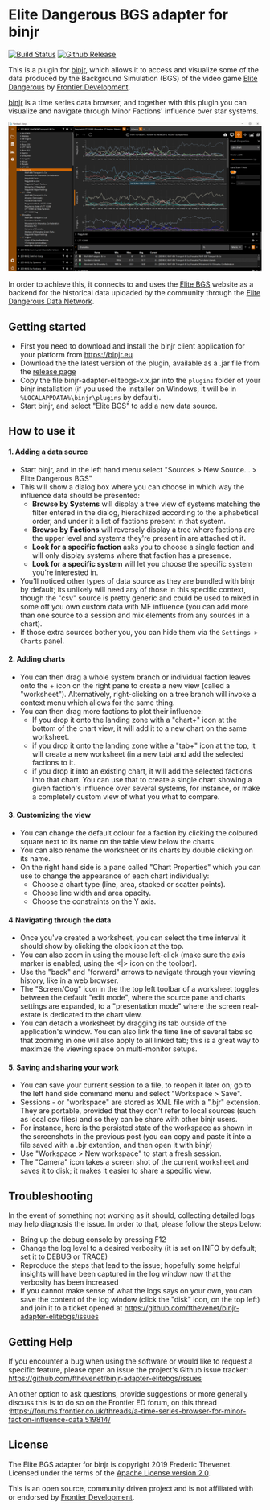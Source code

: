 # Elite Dangerous BGS adapter for binjr
[![Build Status](https://dev.azure.com/binjr/binjr/_apis/build/status/fthevenet.binjr-adapter-elitebgs?branchName=master)](https://dev.azure.com/binjr/binjr/_build/latest?definitionId=5&branchName=master)
[![Github Release](https://img.shields.io/github/release/fthevenet/binjr-adapter-elitebgs.svg?label=Github%20Release)](https://github.com/fthevenet/binjr-adapter-elitebgs/releases/latest)  

This is a plugin for [binjr](https://binjr.eu), which allows it to access and visualize some of the data produced by the
 Background Simulation (BGS) of the video game [Elite Dangerous](https://elitedangerous.com) by [Frontier Development](https://frontier.co.uk).

[binjr](https://binjr.eu) is a time series data browser, and together with this plugin you can visualize and navigate 
through Minor Factions' influence over star systems.

![screenshot](screenshot_01.png)

In order to achieve this, it connects to and uses the [Elite BGS](https://elitebgs.app/about) website as a backend for
the historical data uploaded by the community through the [Elite Dangerous Data Network](https://github.com/EDSM-NET/EDDN/wiki).

## Getting started

 * First you need to download and install the binjr client application for your platform from https://binjr.eu
 * Download the the latest version of the plugin, available as a .jar file from the [release page](https://github.com/fthevenet/binjr-adapter-elitebgs/releases/latest)
 * Copy the file binjr-adapter-elitebgs-x.x.jar into the `plugins` folder of your binjr installation (if you used the installer on Windows, it will be in `%LOCALAPPDATA%\binjr\plugins` by default).
 * Start binjr, and select "Elite BGS" to add a new data source.

## How to use it

#### 1. Adding a data source
* Start binjr, and in the left hand menu select "Sources > New Source... > Elite Dangerous BGS"
* This will show a dialog box where you can choose in which way the influence data should be presented:
   * **Browse by Systems** will display a tree view of systems matching the filter entered in the dialog, hierachized according to the alphabetical order, and under it a list of factions present in that system.
   * **Browse by Factions** will reversely  display a tree where factions are the upper level and systems they're present in are attached ot it. 
   * **Look for a specific faction** asks you to choose a single faction and will only display systems where that faction has a presence.
   * **Look for a specific system** will let you choose the specific system you're interested in.
* You'll noticed other types of data source as they are bundled with binjr by default; its unlikely will need any of those in this specific context, though the "csv" source is pretty generic and could be used to mixed in some off you own custom data with MF influence (you can add more than one source to a session and mix elements from any sources in a chart).
* If those extra sources bother you, you can hide them via the `Settings > Charts` panel.

#### 2. Adding charts
* You can then drag a whole system branch or individual faction leaves onto the + icon on the right pane to create a new view (called a "worksheet"). Alternatively, right-clicking on a tree branch will invoke a context menu which allows for the same thing.
* You can then drag more factions to plot their influence:
    * If you drop it onto the landing zone with a "chart+" icon at the bottom of the chart view, it will add it to a new chart on the same worksheet.
    * if you drop it onto the landing zone withe a "tab+" icon at the top, it will create a new worksheet (in a new tab) and add the selected factions to it.
    * if you drop it into an existing chart, it will add the selected factions into that chart. You can use that to create a single chart showing a given faction's influence over several systems, for instance, or make a completely custom view of what you what to compare.
    
#### 3. Customizing the view

* You can change the default colour for a faction by clicking the coloured square next to its name on the table view below the charts.
* You can also rename the worksheet or its charts by double clicking on its name.
* On the right hand side is a pane called "Chart Properties" which you can use to change the appearance of each chart individually:
    * Choose a chart type (line, area, stacked or scatter points).
    * Choose line width and area opacity.
    * Choose the constraints on the Y axis.
    
#### 4.Navigating through the data

*  Once you've created a worksheet, you can select the time interval it should show by clicking the clock icon at the top.
* You can also zoom in using the mouse left-click (make sure the axis marker is enabled, using the <|> icon on the toolbar).
* Use the "back" and "forward" arrows to navigate through your viewing history, like in a web browser.
* The "Screen/Cog" icon in the the top left toolbar of a worksheet toggles between the default "edit mode", where the source pane and charts settings are expanded, to a "presentation mode" where the screen real-estate is dedicated to the chart view.
* You can detach a worksheet by dragging its tab outside of the application's window. You can also link the time line of several tabs so that zooming in one will also apply to all linked tab; this is a great way to maximize the viewing space on multi-monitor setups.

#### 5. Saving and sharing your work
* You can save your current session to a file, to reopen it later on; go to the left hand side command menu and select "Workspace > Save".
* Sessions - or "workspace" are stored as XML file with a ".bjr" extension. They are portable, provided that they don't refer to local sources (such as local csv files) and so they can be share with other binjr users.
* For instance, here is the persisted state of the workspace as shown in the screenshots in the previous post (you can copy and paste it into a file saved with a .bjr extention, and then open it with binjr)
* Use "Workspace > New workspace" to start a fresh session.
* The "Camera" icon takes a screen shot of the current worksheet and saves it to disk; it makes it easier to share a specific view.

## Troubleshooting

In the event of something not working as it should, collecting detailed logs may help diagnosis the issue. In order to that, please follow the steps below:
* Bring up the debug console by pressing F12
* Change the log level to a desired verbosity (it is set on INFO by default; set it to DEBUG or TRACE)
* Reproduce the steps that lead to the issue; hopefully some helpful insights will have been captured in the log window now that the verbosity has been increased
*  If you cannot make sense of what the logs says on your own, you can save the content of the log window (click the "disk" icon, on the top left) and join it to a ticket opened at https://github.com/fthevenet/binjr-adapter-elitebgs/issues

## Getting Help

If you encounter a bug when using the software or would like to request a specific feature, please open an issue the project's Github issue tracker: https://github.com/fthevenet/binjr-adapter-elitebgs/issues

An other option to ask questions, provide suggestions or more generally discuss this is to do so on the Frontier ED forum, on this thread :https://forums.frontier.co.uk/threads/a-time-series-browser-for-minor-faction-influence-data.519814/

## License

The Elite BGS adapter for binjr is copyright 2019 Frederic Thevenet.  
Licensed under the terms of the [Apache License version 2.0](https://apache.org/licenses/LICENSE-2.0).

This is an open source, community driven project and is not affiliated with or endorsed by [Frontier Development](https://frontier.co.uk).
 
